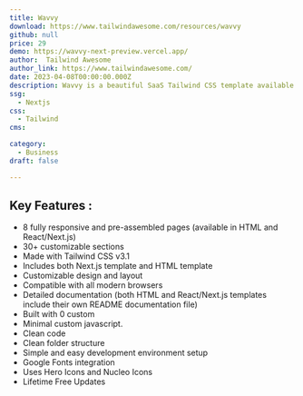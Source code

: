 ```yaml
---
title: Wavvy
download: https://www.tailwindawesome.com/resources/wavvy
github: null
price: 29
demo: https://wavvy-next-preview.vercel.app/
author:  Tailwind Awesome 
author_link: https://www.tailwindawesome.com/
date: 2023-04-08T00:00:00.000Z
description: Wavvy is a beautiful SaaS Tailwind CSS template available in both HTML and Next.js.
ssg:
  - Nextjs
css:
  - Tailwind
cms:

category:
  - Business
draft: false

---
```

## Key Features :

- 8 fully responsive and pre-assembled pages (available in HTML and React/Next.js)
- 30+ customizable sections
- Made with Tailwind CSS v3.1
- Includes both Next.js template and HTML template
- Customizable design and layout
- Compatible with all modern browsers
- Detailed documentation (both HTML and React/Next.js templates include their own README documentation file)
- Built with 0 custom 
- Minimal custom javascript.
- Clean code
- Clean folder structure
- Simple and easy development environment setup
- Google Fonts integration
- Uses Hero Icons and Nucleo Icons
- Lifetime Free Updates